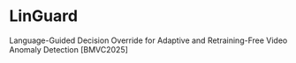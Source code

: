 # LinGuard
Language-Guided Decision Override for Adaptive and Retraining-Free Video Anomaly Detection [BMVC2025]
